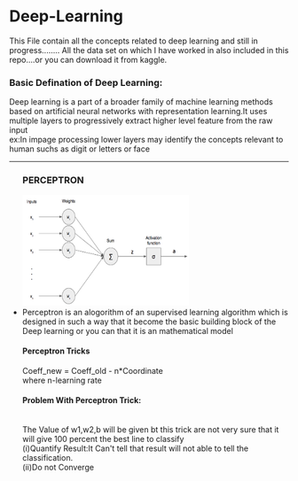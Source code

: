 # Deep-Learning
 <p>This File contain all the concepts related to deep learning and still in progress........
All the data set on which I have worked in also included in this repo....or you can download it from kaggle.</p>
<p><h3><b>Basic Defination of Deep Learning:</b></h3>
Deep learning is a part of a broader family of machine learning methods based on artificial neural networks with representation learning.It uses multiple layers to progressively extract higher level feature from the raw input<br>
ex:In impage processing lower layers may identify the concepts relevant to human suchs as digit or letters or face</p>
<hr>

<ul>
  <h3><b>PERCEPTRON</b></h3>
  <img src="Single-Perceptron.jpg" style="height:200px;width:300px";"float">
  <li style="float">Perceptron is an alogorithm of an supervised learning algorithm which is designed in such a way that it become the basic building block of the Deep learning or you can that it is an mathematical model</li>
 <h4>Perceptron Tricks</h4>
  <P >Coeff_new = Coeff_old - n*Coordinate        <br> where n-learning rate
  <h4>Problem With Perceptron Trick:</h4><br>
   The Value of w1,w2,b will be given bt this trick are not very sure that it will give 100 percent the best line to classify<br>
   (i)Quantify Result:It Can't tell that result will not able to tell the classification.<br>
   (ii)Do not Converge
  </P>
 
